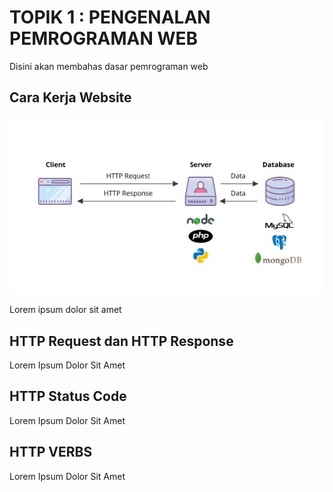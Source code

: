 # TOPIK 1 : PENGENALAN PEMROGRAMAN WEB

Disini akan membahas dasar pemrograman web



## Cara Kerja Website

![cara-kerja-web.jpeg](cara-kerja-web.jpeg)

Lorem ipsum dolor sit amet



## HTTP Request dan HTTP Response

Lorem Ipsum Dolor Sit Amet



## HTTP Status Code

Lorem Ipsum Dolor Sit Amet



## HTTP VERBS

Lorem Ipsum Dolor Sit Amet

